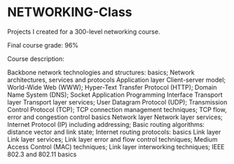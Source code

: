 # NETWORKING-Class
Projects I created for a 300-level networking course.

Final course grade: 96%

Course description:

Backbone network technologies and structures: basics;
Network architectures, services and protocols
Application layer
Client-server model;
World-Wide Web (WWW);
Hyper-Text Transfer Protocol (HTTP);
Domain Name System (DNS);
Socket Application Programming Interface
Transport layer
Transport layer services;
User Datagram Protocol (UDP);
Transmission Control Protocol (TCP);
TCP connection management techniques;
TCP flow, error and congestion control basics
Network layer
Network layer services;
Internet Protocol (IP) including addressing;
Basic routing algorithms: distance vector and link state;
Internet routing protocols: basics
Link layer
Link layer services;
Link layer error and flow control techniques;
Medium Access Control (MAC) techniques;
Link layer interworking techniques;
IEEE 802.3 and 802.11 basics
